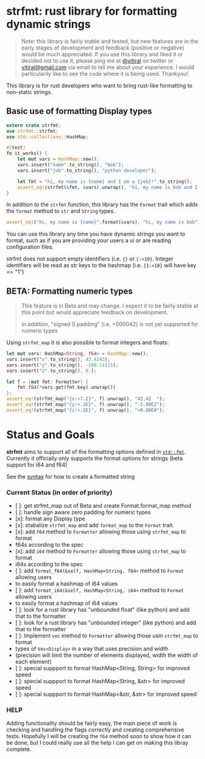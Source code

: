 # strfmt: rust library for formatting dynamic strings

> Note: this library is fairly stable and tested, but new features are in the early stages of development and feedback (positive or negative)
> would be much appreciated. If you use this library and liked it or decided not to use it, 
> please ping me at [@vitiral](https://twitter.com/vitiral) on twitter or vitiral@gmail.com via email to tell me about your
> experience. I would particularily like to see the code where it is being used. Thankyou!

This library is for rust developers who want to bring rust-like
formatting to non-static strings. 

## Basic use of formatting Display types
``` rust
extern crate strfmt;
use strfmt::strfmt;
use std::collections::HashMap;

#[test]
fn it_works() {
    let mut vars = HashMap::new();
    vars.insert("name".to_string(), "bob");
    vars.insert("job".to_string(), "python developer");

    let fmt = "hi, my name is {name} and I am a {job}!".to_string();
    assert_eq!(strfmt(&fmt, &vars).unwrap(), "hi, my name is bob and I am a python developer!")
}
```

In addition to the `strfmt` function, this library has the `Format` trait which adds the
`format` method to `str` and `String` types.

``` rust
assert_eq!("hi, my name is {name}".format(&vars), "hi, my name is bob")
```

You can use this library any time you have dynamic strings you want to format, such as
if you are providing your users a ui or are reading configuration files.

strfmt does not support empty identifiers (i.e. `{}` or `{:<10}`. Integer identifiers
will be read as str keys to the hashmap (i.e. `{1:<10}` will have key == "1")

## **BETA**: Formatting numeric types
> This feature is in Beta and may change. I expect it to be fairly stable
> at this point but would appreciate feedback on development.
>
> In addition, "signed 0 padding" (i.e. +000042) is not yet supported
> for numeric types

Using `strfmt_map` it is also possible to format integers and floats:
``` rust
let mut vars: HashMap<String, f64> = HashMap::new();
vars.insert("x".to_string(), 42.4242);
vars.insert("y".to_string(), -100.11111);
vars.insert("z".to_string(), 0.);

let f = |mut fmt: Formatter| {
    fmt.f64(*vars.get(fmt.key).unwrap())
};
assert_eq!(strfmt_map("{x:<7.2}", f).unwrap(), "42.42  ");
assert_eq!(strfmt_map("{y:+.2E}", f).unwrap(), "-1.00E2");
assert_eq!(strfmt_map("{z:+.2E}", f).unwrap(), "+0.00E0");
```

# Status and Goals

**strfmt** aims to support all of the formatting options defined in
[`std::fmt`](https://doc.rust-lang.org/std/fmt/). Currently it officially only supports 
the format options for strings (beta support for i64 and f64)

See the [syntax](https://doc.rust-lang.org/std/fmt/#syntax) for how to create a formatted string

### Current Status (in order of priority)
- [ ]: get strfmt_map out of Beta and create Format.format_map method
- [ ]: handle sign aware zero padding for numeric types
- [x]: format any Display type
- [x]: stabalize `strfmt_map` and add `format_map` to the `Format` trait.
- [x]: add `f64` method to `Formatter` allowing those using `strfmt_map` to format
-   f64s according to the spec
- [x]: add `i64` method to `Formatter` allowing those using `strfmt_map` to format
-   i64s according to the spec
- [ ]: add `format_f64(&self, HashMap<String, f64>` method to `Format` allowing users
-   to easily format a hashmap of i64 values
- [ ]: add `format_i64(&self, HashMap<String, i64>` method to `Format` allowing users
-   to easily format a hashmap of i64 values
- [ ]: look for a rust library has "unbounded float" (like python) and add that to the formatter
- [ ]: look for a rust library has "unbounded integer" (like python) and add that to the formatter
- [ ]: Implement `vec` method to `Formatter` allowing those usin `strfmt_map` to format
-   types of `Vec<Display>` in a way that uses precision and width
-   (precision will limit the number of elements displayed, width the width of each element)
- [ ]: special suppport to format HashMap<String, String> for improved speed
- [ ]: special suppport to format HashMap<String, &str> for improved speed
- [ ]: special suppport to format HashMap<&str, &str> for improved speed
    
    
### HELP
Adding functionality should be fairly easy, the main piece of work is checking and handling
the flags correctly and creating comprehensive tests. Hopefully I will be creating the `f64`
method soon to show how it can be done, but I could really use all the help I can get on
making this libray complete.
